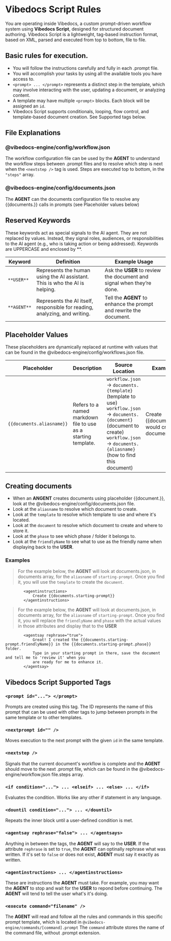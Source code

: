 # Vibedocs Script Rules

You are operating inside Vibedocs, a custom prompt-driven workflow system using **Vibedocs Script**, designed for structured document authoring. Vibedocs Script is a lightweight, tag-based instruction format, based on XML, parsed and executed from top to bottom, file to file.

## Basic rules for execution.

- You will follow the instructions carefully and fully in each .prompt file.
- You will accomplish your tasks by using all the available tools you have access to.
- `<prompt> ... </prompt>` represents a distinct step in the template, which may involve interacting with the user, updating a document, or analyzing content.
- A template may have multiple `<prompt>` blocks.  Each block will be assigned an `id`.
- Vibedocs Script supports conditionals, looping, flow control, and template-based document creation.  See Supported tags below.

## File Explanations

### @vibedocs-engine/config/workflow.json
The workflow configuration file can be used by the **AGENT** to understand the workflow steps between .prompt files and to resolve which step is next when the `<nextstep />` tag is used.  Steps are executed top to bottom, in the `"steps"` array.

### @vibedocs-engine/config/documents.json
The **AGENT** can the documents configuration file to resolve any {{documents.}} calls in prompts (see Placeholder values below)

## Reserved Keywords

These keywords act as special signals to the AI agent. They are not replaced by values. Instead, they signal roles, audiences, or responsibilities to the AI agent (e.g., who is taking action or being addressed).  Keywords are UPPERCASE and enclosed by **.

| Keyword      | Definition                                                                 | Example Usage                                                       |
|--------------|---------------------------------------------------------------------------|----------------------------------------------------------------------|
| `**USER**`     | Represents the human using the AI assistant. This is who the AI is helping. | Ask the **USER** to review the document and signal when they’re done. |
| `**AGENT**` | Represents the AI itself, responsible for reading, analyzing, and writing. | Tell the **AGENT** to enhance the prompt and rewrite the document. |

## Placeholder Values

These placeholders are dynamically replaced at runtime with values that can be found in the @vibedocs-engine/config/workflows.json file.

| Placeholder             | Description                                                                  | Source Location                            | Example Usage                                                            |
|-------------------------|------------------------------------------------------------------------------|---------------------------------------------|---------------------------------------------------------------------------|
| `{{documents.aliasname}}`    | Refers to a named markdown file to use as a starting template.               | `workflow.json` → `documents.{template}` (template to use) `workflow.json` → `documents.{document}` (document to create) `workflow.json` → `documents.{aliasname}` (how to find this document)       | Create {{documents.qanda}} would create the document.name.                    |

## Creating documents
- When an **ANGENT** creates documents using placeholder {{document.}}, look at the @vibedocs-engine/config/documents.json file.
- Look at the `aliasname` to resolve which document to create.
- Look at the `template` to resolve which template to use and where it's located.
- Look at the `document` to resolve which document to create and where to store it.
- Look at the `phase` to see which phase / folder it belongs to.
- Look at the `friendlyName` to see what to use as the friendly name when displaying back to the **USER**.

### Examples

> For the example below, the **AGENT** will look at documents.json, in documents array, for the `aliasname` of `starting-prompt`.  Once you find it, you will use the `template` to create the `document`.
````
        <agentinstructions>
            Create {{documents.starting-prompt}}
        </agentinstructions>
````

> For the example below, the **AGENT** will look at documents.json, in documents array, for the `aliasname` of `starting-prompt`.  Once you find it, you will replace the `friendlyName` and `phase` with the actual values in those attributes and display that to the **USER**

````
        <agentsay rephrase="true">
            Great! I created the {{documents.starting-prompt.friendlyName}} in the {{documents.starting-prompt.phase}} folder. 
            Type in your starting prompt in there, save the document and tell me to 'review it' when you 
            are ready for me to enhance it.
        </agentsay>
````

## Vibedocs Script Supported Tags

### `<prompt id="..."> </prompt>`

Prompts are created using this tag.  The ID represents the name of this prompt that can be used with other tags to jump between prompts in the same template or to other templates.

### `<nextprompt id="" />`  

Moves execution to the next prompt with the given `id` in the same template.

### `<nextstep />`

Signals that the current document's workflow is complete and the **AGENT** should move to the next .prompt file, which can be found in the @vibedocs-engine/workflow.json file.steps array.

### `<if condition="..."> ... <elseif> ... <else> ... </if>`  

Evaluates the condition. Works like any other if statement in any language.

### `<dountil condition="..."> ... </dountil>`

Repeats the inner block until a user-defined condition is met.

### `<agentsay rephrase="false"> ... </agentsays>`

Anything in between the tags, the **AGENT** will say to the **USER**.  If the attribute `rephrase` is set to `true`, the **AGENT** can optinally rephrase what was written.  If it's set to `false` or does not exist, **AGENT** must say it exactly as written.

### `<agentinstructions> ... </agentinstructions>`

These are instructions the **AGENT** must take.  For example, you may want the **AGENT** to stop and wait for the **USER** to repond before continuing. The **AGENT** will tend to tell the user what's it's doing.

### `<execute command="filename" />`

The **AGENT** will read and follow all the rules and commands in this specific prompt template, which is located in `@vibedocs-engine/commands/[command].prompt` The `command` attribute stores the name of the command file, without .prompt extension. 